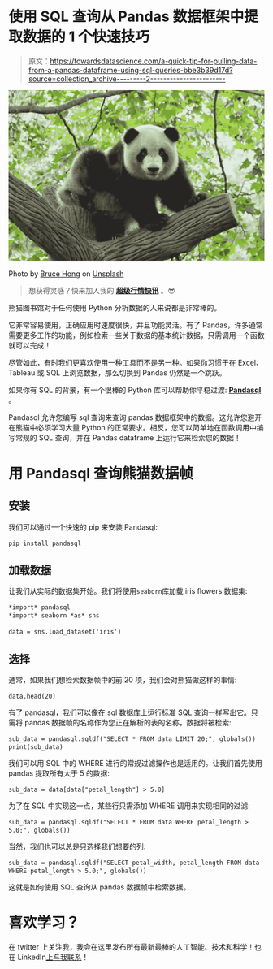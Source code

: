 # 使用 SQL 查询从 Pandas 数据框架中提取数据的 1 个快速技巧

> 原文：<https://towardsdatascience.com/a-quick-tip-for-pulling-data-from-a-pandas-dataframe-using-sql-queries-bbe3b39d17d?source=collection_archive---------2----------------------->

![](img/6ecfaa1aac9a5168d91c7e537d75bae6.png)

Photo by [Bruce Hong](https://unsplash.com/@hongqi?utm_source=unsplash&utm_medium=referral&utm_content=creditCopyText) on [Unsplash](https://unsplash.com/search/photos/funny-panda?utm_source=unsplash&utm_medium=referral&utm_content=creditCopyText)

> 想获得灵感？快来加入我的 [**超级行情快讯**](https://www.superquotes.co/?utm_source=mediumtech&utm_medium=web&utm_campaign=sharing) 。😎

熊猫图书馆对于任何使用 Python 分析数据的人来说都是非常棒的。

它非常容易使用，正确应用时速度很快，并且功能灵活。有了 Pandas，许多通常需要更多工作的功能，例如检索一些关于数据的基本统计数据，只需调用一个函数就可以完成！

尽管如此，有时我们更喜欢使用一种工具而不是另一种。如果你习惯于在 Excel、Tableau 或 SQL 上浏览数据，那么切换到 Pandas 仍然是一个跳跃。

如果你有 SQL 的背景，有一个很棒的 Python 库可以帮助你平稳过渡: [**Pandasql**](https://github.com/yhat/pandasql) 。

Pandasql 允许您编写 sql 查询来查询 pandas 数据框架中的数据。这允许您避开在熊猫中必须学习大量 Python 的正常要求。相反，您可以简单地在函数调用中编写常规的 SQL 查询，并在 Pandas dataframe 上运行它来检索您的数据！

# 用 Pandasql 查询熊猫数据帧

## 安装

我们可以通过一个快速的 pip 来安装 Pandasql:

```
pip install pandasql
```

## 加载数据

让我们从实际的数据集开始。我们将使用`seaborn`库加载 iris flowers 数据集:

```
*import* pandasql
*import* seaborn *as* sns

data = sns.load_dataset('iris')
```

## 选择

通常，如果我们想检索数据帧中的前 20 项，我们会对熊猫做这样的事情:

```
data.head(20)
```

有了 pandasql，我们可以像在 sql 数据库上运行标准 SQL 查询一样写出它。只需将 pandas 数据帧的名称作为您正在解析的表的名称，数据将被检索:

```
sub_data = pandasql.sqldf("SELECT * FROM data LIMIT 20;", globals())
print(sub_data)
```

我们可以用 SQL 中的 WHERE 进行的常规过滤操作也是适用的。让我们首先使用 pandas 提取所有大于 5 的数据:

```
sub_data = data[data["petal_length"] > 5.0]
```

为了在 SQL 中实现这一点，某些行只需添加 WHERE 调用来实现相同的过滤:

```
sub_data = pandasql.sqldf("SELECT * FROM data WHERE petal_length > 5.0;", globals())
```

当然，我们也可以总是只选择我们想要的列:

```
sub_data = pandasql.sqldf("SELECT petal_width, petal_length FROM data WHERE petal_length > 5.0;", globals())
```

这就是如何使用 SQL 查询从 pandas 数据帧中检索数据。

# 喜欢学习？

在 twitter 上关注我，我会在这里发布所有最新最棒的人工智能、技术和科学！也在 LinkedIn[上与我联系](https://www.linkedin.com/in/georgeseif/)！